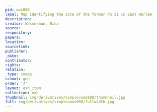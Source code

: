 ```yaml
---
pid: was008
label: Map identifying the site of the former PS 31 in East Harlem
description:
creator: Wasserman, Nina
source:
respository:
papers:
location:
sourcelink:
publisher:
_date:
contributor:
rights:
relation:
_type: image
school: gen
order: '7'
layout: exh_item
collection: exh
thumbnail: img/derivatives/simple/was008/thumbnail.jpg
full: img/derivatives/simple/was008/fullwidth.jpg
---
```

